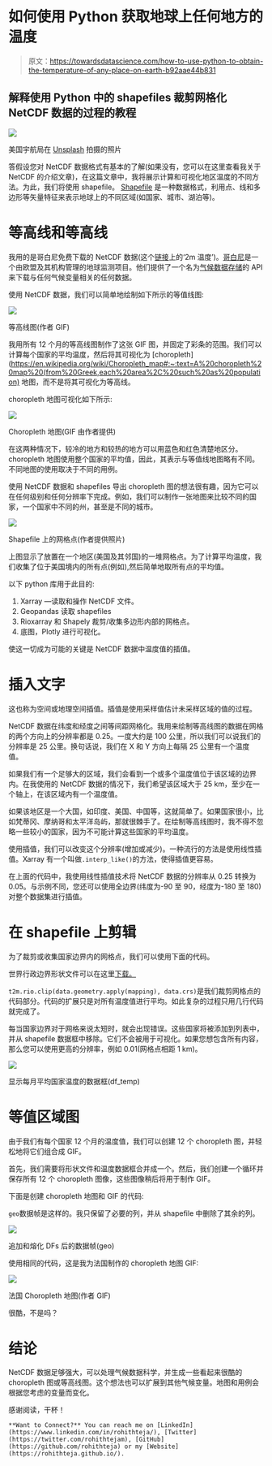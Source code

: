 # 如何使用 Python 获取地球上任何地方的温度

> 原文：<https://towardsdatascience.com/how-to-use-python-to-obtain-the-temperature-of-any-place-on-earth-b92aae44b831>

## 解释使用 Python 中的 shapefiles 裁剪网格化 NetCDF 数据的过程的教程

![](img/1469bf9ac8a88095d227844718d069f4.png)

美国宇航局在 [Unsplash](https://unsplash.com/s/photos/earth?utm_source=unsplash&utm_medium=referral&utm_content=creditCopyText) 拍摄的照片

答假设您对 NetCDF 数据格式有基本的了解(如果没有，您可以在这里查看我关于 NetCDF 的介绍文章)，在这篇文章中，我将展示计算和可视化地区温度的不同方法。为此，我们将使用 shapefile。 [Shapefile](https://en.wikipedia.org/wiki/Shapefile) 是一种数据格式，利用点、线和多边形等矢量特征来表示地球上的不同区域(如国家、城市、湖泊等)。

# 等高线和等高线

我用的是哥白尼免费下载的 NetCDF 数据(这个[链接](https://cds.climate.copernicus.eu/cdsapp#!/dataset/reanalysis-era5-single-levels?tab=form)上的‘2m 温度’)。[哥白尼](https://en.wikipedia.org/wiki/Copernicus_Programme)是一个由欧盟及其机构管理的地球监测项目。他们提供了一个名为[气候数据存储](https://cds.climate.copernicus.eu/#!/home)的 API 来下载与任何气候变量相关的任何数据。

使用 NetCDF 数据，我们可以简单地绘制如下所示的等值线图:

![](img/213d58da14e26351ffdf7a2837dc0264.png)

等高线图(作者 GIF)

我用所有 12 个月的等高线图制作了这张 GIF 图，并固定了彩条的范围。我们可以计算每个国家的平均温度，然后将其可视化为 [choropleth](https://en.wikipedia.org/wiki/Choropleth_map#:~:text=A%20choropleth%20map%20(from%20Greek,each%20area%2C%20such%20as%20population) 地图，而不是将其可视化为等高线。

choropleth 地图可视化如下所示:

![](img/0558f3e9701825faa5b023f453ec47af.png)

Choropleth 地图(GIF 由作者提供)

在这两种情况下，较冷的地方和较热的地方可以用蓝色和红色清楚地区分。choropleth 地图使用整个国家的平均值，因此，其表示与等值线地图略有不同。不同地图的使用取决于不同的用例。

使用 NetCDF 数据和 shapefiles 导出 choropleth 图的想法很有趣，因为它可以在任何级别和任何分辨率下完成。例如，我们可以制作一张地图来比较不同的国家，一个国家中不同的州，甚至是不同的城市。

![](img/2a9069030d3e7b8caeaf507ef70e132a.png)

Shapefile 上的网格点(作者提供照片)

上图显示了放置在一个地区(美国及其邻国)的一堆网格点。为了计算平均温度，我们收集了位于美国境内的所有点(例如),然后简单地取所有点的平均值。

以下 python 库用于此目的:

1.  Xarray —读取和操作 NetCDF 文件。
2.  Geopandas 读取 shapefiles
3.  Rioxarray 和 Shapely 裁剪/收集多边形内部的网格点。
4.  底图，Plotly 进行可视化。

使这一切成为可能的关键是 NetCDF 数据中温度值的插值。

# 插入文字

这也称为空间或地理空间插值。插值是使用采样值估计未采样区域的值的过程。

NetCDF 数据在纬度和经度之间等间距网格化。我用来绘制等高线图的数据在网格的两个方向上的分辨率都是 0.25。一度大约是 100 公里，所以我们可以说我们的分辨率是 25 公里。换句话说，我们在 X 和 Y 方向上每隔 25 公里有一个温度值。

如果我们有一个足够大的区域，我们会看到一个或多个温度值位于该区域的边界内。在我使用的 NetCDF 数据的情况下，我们希望该区域大于 25 km，至少在一个轴上，在该区域内有一个温度值。

如果该地区是一个大国，如印度、美国、中国等，这就简单了。如果国家很小，比如梵蒂冈、摩纳哥和太平洋岛屿，那就很棘手了。在绘制等高线图时，我不得不忽略一些较小的国家，因为不可能计算这些国家的平均温度。

使用插值，我们可以改变这个分辨率(增加或减少)。一种流行的方法是使用线性插值。Xarray 有一个叫做`.interp_like()`的方法，使得插值更容易。

在上面的代码中，我使用线性插值技术将 NetCDF 数据的分辨率从 0.25 转换为 0.05。与示例不同，您还可以使用全边界(纬度为-90 至 90，经度为-180 至 180)对整个数据集进行插值。

# 在 shapefile 上剪辑

为了裁剪或收集国家边界内的网格点，我们可以使用下面的代码。

世界行政边界形状文件可以在这里[下载。](https://public.opendatasoft.com/explore/dataset/world-administrative-boundaries/export/)

`t2m.rio.clip(data.geometry.apply(mapping), data.crs)`是我们裁剪网格点的代码部分。代码的扩展只是对所有温度值进行平均。如此复杂的过程只用几行代码就完成了。

每当国家边界对于网格来说太短时，就会出现错误。这些国家将被添加到列表中，并从 shapefile 数据框中移除。它们不会被用于可视化。如果您想包含所有内容，那么您可以使用更高的分辨率，例如 0.01(网格点相距 1 km)。

![](img/3b727324d557f3221e57c296df5dce91.png)

显示每月平均国家温度的数据框(df_temp)

# 等值区域图

由于我们有每个国家 12 个月的温度值，我们可以创建 12 个 choropleth 图，并轻松地将它们组合成 GIF。

首先，我们需要将形状文件和温度数据框合并成一个。然后，我们创建一个循环并保存所有 12 个 choropleth 图像，这些图像稍后将用于制作 GIF。

下面是创建 choropleth 地图和 GIF 的代码:

`geo`数据帧是这样的。我只保留了必要的列，并从 shapefile 中删除了其余的列。

![](img/5c14907c2de81a8bff40ce9bb4f6a35d.png)

追加和熔化 DFs 后的数据帧(geo)

使用相同的代码，这是我为法国制作的 choropleth 地图 GIF:

![](img/bec447e6fc12f88df11d5aa363daee89.png)

法国 Choropleth 地图(作者 GIF)

很酷，不是吗？

# 结论

NetCDF 数据足够强大，可以处理气候数据科学，并生成一些看起来很酷的 choropleth 图或等高线图。这个想法也可以扩展到其他气候变量。地图和用例会根据您考虑的变量而变化。

感谢阅读，干杯！

```
**Want to Connect?** You can reach me on [LinkedIn](https://www.linkedin.com/in/rohithteja/), [Twitter](https://twitter.com/rohithtejam), [GitHub](https://github.com/rohithteja) or my [Website](https://rohithteja.github.io/).
```